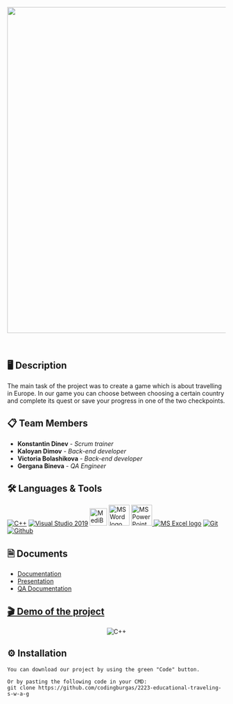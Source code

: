 <p align = "center">
  <img width = 750px src="https://cdn.discordapp.com/attachments/941026316482936902/1038181976999473273/logo.png"/>
</p>

<br>

## 🖥️ Description
  
The main task of the project was to create a game which is about travelling in Europe. In our game you can choose between choosing a certain country and complete its quest or save your progress in one of the two checkpoints.

## 📋 Team Members
* **Konstantin Dinev** - *Scrum trainer* 
* **Kaloyan Dimov** - *Back-end developer* 
* **Victoria Bolashikova** - *Back-end developer* 
* **Gergana Bineva** - *QA Engineer* 

## 🛠️ Languages & Tools
 <p align="left"> 
  <a href="https://www.cplusplus.com/"><img src="https://img.icons8.com/color/48/000000/c-plus-plus-logo.png" alt="C++"/></a>
  <a href="https://visualstudio.microsoft.com/"><img src="https://img.icons8.com/fluency/48/000000/visual-studio.png" alt="Visual Studio 2019"/></a>
  <a href="https://medibangpaint.com/en/"><img width  = 40px src="https://cdn.discordapp.com/attachments/941026316482936902/1041430019123195984/lo.png" alt = "MediBang_Paint"/></a>
  <a href="https://www.microsoft.com/en-ww/microsoft-365/word"><img src="https://img.icons8.com/fluency/48/000000/microsoft-word-2019.png" alt="MS Word logo" width=48px /></a>
  <a href="https://www.microsoft.com/en-us/microsoft-365/powerpoint"><img src="https://img.icons8.com/fluency/48/000000/microsoft-powerpoint-2019.png" alt="MS PowerPoint logo" width=48px />
  <a href="https://www.microsoft.com/en-us/microsoft-365/excel"><img src="https://img.icons8.com/fluency/48/000000/microsoft-excel-2019.png" alt="MS Excel logo"/></a>
  <a href="https://git-scm.com/"><img src="https://img.icons8.com/color/48/000000/git.png" alt="Git"/></a>
  <a href=https://github.com/"><img src="https://cdn.discordapp.com/attachments/941026316482936902/1038187562189193326/icons8-github-48.png" alt="Github"/></a>
 </p> 
 
## 🗎 Documents
* <a href="https://codingburgas-my.sharepoint.com/:w:/g/personal/kkdinev20_codingburgas_bg/EVYGtjNzha9NjNyJcLZAeKIB05IqPCDb115yIOJkAuXIzw?e=p3vB4z">Documentation
* <a href="https://codingburgas-my.sharepoint.com/:p:/g/personal/kkdinev20_codingburgas_bg/EaK0f38HPA9DkSlJujfvxzwBnqN1rQxxLxqZVqlJi0Ympg?e=mk5guZ">Presentation
* <a href="">QA Documentation 
 
## 🎬 Demo of the project

<p align="center">
<a><img  src="https://cdn.discordapp.com/attachments/1034376363009908766/1041782955057610782/unknown.png" alt="C++"/></a>
</p> 
 
## ⚙ Installation
```
You can download our project by using the green "Code" button.

Or by pasting the following code in your CMD:
git clone https://github.com/codingburgas/2223-educational-traveling-s-w-a-g
